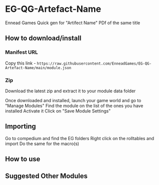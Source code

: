 # EG-QG-Artefact-Name
Ennead Games Quick gen for "Artifect Name" PDf of the same title

## How to download/install

### Manifest URL
Copy this link - 
`https://raw.githubusercontent.com/EnneadGames/EG-QG-Artefact-Name/main/module.json`

### Zip
Download the latest zip and extract it to your module data folder


Once downloaded and installed, launch your game world and go to "Manage Modules"
Find the module on the list of the ones you have installed
Activate it
Click on "Save Module Settings"


## Importing
Go to compedium and find the EG folders
Right click on the rolltables and import
Do the same for the macro(s)


## How to use



## Suggested Other Modules
